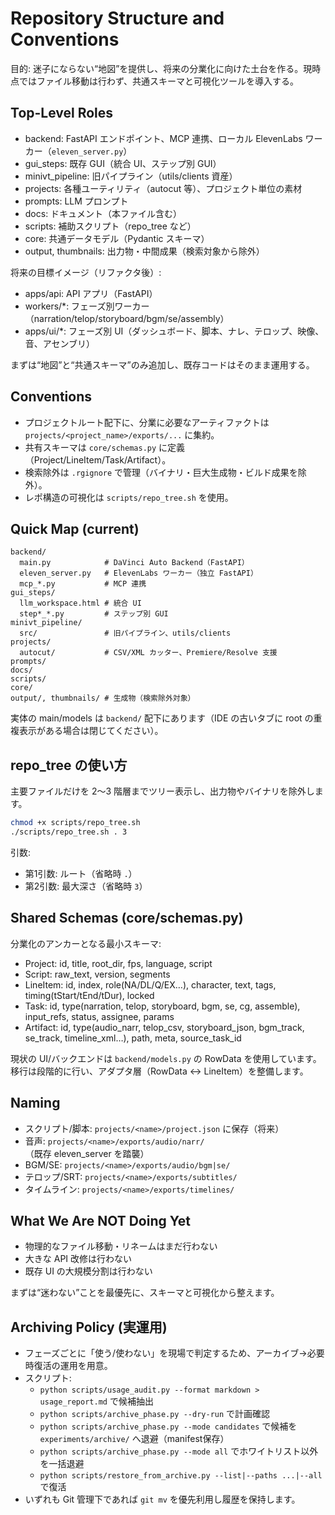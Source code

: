 # Repository Structure and Conventions

目的: 迷子にならない“地図”を提供し、将来の分業化に向けた土台を作る。現時点ではファイル移動は行わず、共通スキーマと可視化ツールを導入する。

## Top-Level Roles

- backend: FastAPI エンドポイント、MCP 連携、ローカル ElevenLabs ワーカー（`eleven_server.py`）
- gui_steps: 既存 GUI（統合 UI、ステップ別 GUI）
- minivt_pipeline: 旧パイプライン（utils/clients 資産）
- projects: 各種ユーティリティ（autocut 等）、プロジェクト単位の素材
- prompts: LLM プロンプト
- docs: ドキュメント（本ファイル含む）
- scripts: 補助スクリプト（repo_tree など）
- core: 共通データモデル（Pydantic スキーマ）
- output, thumbnails: 出力物・中間成果（検索対象から除外）

将来の目標イメージ（リファクタ後）:

- apps/api: API アプリ（FastAPI）
- workers/*: フェーズ別ワーカー（narration/telop/storyboard/bgm/se/assembly）
- apps/ui/*: フェーズ別 UI（ダッシュボード、脚本、ナレ、テロップ、映像、音、アセンブリ）

まずは“地図”と“共通スキーマ”のみ追加し、既存コードはそのまま運用する。

## Conventions

- プロジェクトルート配下に、分業に必要なアーティファクトは `projects/<project_name>/exports/...` に集約。
- 共有スキーマは `core/schemas.py` に定義（Project/LineItem/Task/Artifact）。
- 検索除外は `.rgignore` で管理（バイナリ・巨大生成物・ビルド成果を除外）。
- レポ構造の可視化は `scripts/repo_tree.sh` を使用。

## Quick Map (current)

```
backend/
  main.py            # DaVinci Auto Backend（FastAPI）
  eleven_server.py   # ElevenLabs ワーカー（独立 FastAPI）
  mcp_*.py           # MCP 連携
gui_steps/
  llm_workspace.html # 統合 UI
  step*_*.py         # ステップ別 GUI
minivt_pipeline/
  src/               # 旧パイプライン、utils/clients
projects/
  autocut/           # CSV/XML カッター、Premiere/Resolve 支援
prompts/
docs/
scripts/
core/
output/, thumbnails/ # 生成物（検索除外対象）
```

実体の main/models は `backend/` 配下にあります（IDE の古いタブに root の重複表示がある場合は閉じてください）。

## repo_tree の使い方

主要ファイルだけを 2〜3 階層までツリー表示し、出力物やバイナリを除外します。

```bash
chmod +x scripts/repo_tree.sh
./scripts/repo_tree.sh . 3
```

引数:
- 第1引数: ルート（省略時 `.`）
- 第2引数: 最大深さ（省略時 `3`）

## Shared Schemas (core/schemas.py)

分業化のアンカーとなる最小スキーマ:

- Project: id, title, root_dir, fps, language, script
- Script: raw_text, version, segments
- LineItem: id, index, role(NA/DL/Q/EX…), character, text, tags, timing(tStart/tEnd/tDur), locked
- Task: id, type(narration, telop, storyboard, bgm, se, cg, assemble), input_refs, status, assignee, params
- Artifact: id, type(audio_narr, telop_csv, storyboard_json, bgm_track, se_track, timeline_xml…), path, meta, source_task_id

現状の UI/バックエンドは `backend/models.py` の RowData を使用しています。移行は段階的に行い、アダプタ層（RowData ↔ LineItem）を整備します。

## Naming

- スクリプト/脚本: `projects/<name>/project.json` に保存（将来）
- 音声: `projects/<name>/exports/audio/narr/`（既存 eleven_server を踏襲）
- BGM/SE: `projects/<name>/exports/audio/bgm|se/`
- テロップ/SRT: `projects/<name>/exports/subtitles/`
- タイムライン: `projects/<name>/exports/timelines/`

## What We Are NOT Doing Yet

- 物理的なファイル移動・リネームはまだ行わない
- 大きな API 改修は行わない
- 既存 UI の大規模分割は行わない

まずは“迷わない”ことを最優先に、スキーマと可視化から整えます。

## Archiving Policy (実運用)

- フェーズごとに「使う/使わない」を現場で判定するため、アーカイブ→必要時復活の運用を用意。
- スクリプト:
  - `python scripts/usage_audit.py --format markdown > usage_report.md` で候補抽出
  - `python scripts/archive_phase.py --dry-run` で計画確認
  - `python scripts/archive_phase.py --mode candidates` で候補を `experiments/archive/` へ退避（manifest保存）
  - `python scripts/archive_phase.py --mode all` でホワイトリスト以外を一括退避
  - `python scripts/restore_from_archive.py --list|--paths ...|--all` で復活
- いずれも Git 管理下であれば `git mv` を優先利用し履歴を保持します。
